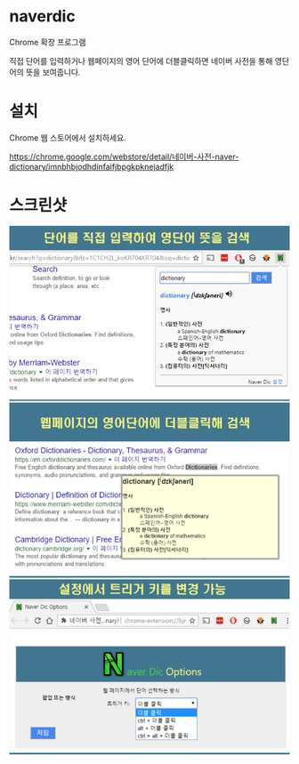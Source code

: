 # naverdic
Chrome 확장 프로그램

직접 단어를 입력하거나 웹페이지의 영어 단어에 더블클릭하면 네이버 사전을 통해 영단어의 뜻을 보여줍니다.

# 설치
Chrome 웹 스토어에서 설치하세요.

https://chrome.google.com/webstore/detail/네이버-사전-naver-dictionary/imnbhbjodhdinfaifjbpgkpknejadfjk

# 스크린샷
![screenshot](./docs/naverdic1.png?raw=true "screenshot")
![screenshot](./docs/naverdic2.png?raw=true "screenshot")
![screenshot](./docs/naverdic3.png?raw=true "screenshot")
